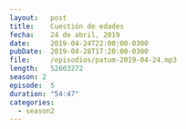 ```yaml
---
layout:   post
title:    Cuestión de edades
fecha:    24 de abril, 2019
date:     2019-04-24T22:00:00-0300
pubDate:  2019-04-28T17:20:00-0300
file:     /episodios/patum-2019-04-24.mp3
length:   52603272
season: 2
episode:  5
duration: "54:47"
categories:
  - season2
---
```

